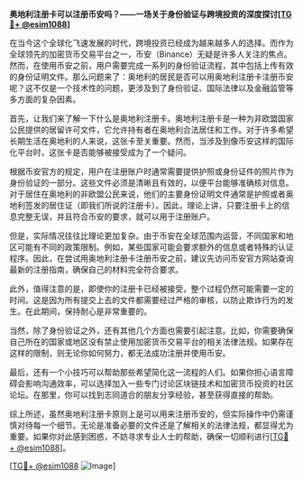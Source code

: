**奥地利注册卡可以注册币安吗？——一场关于身份验证与跨境投资的深度探讨[[TG💪+ @esim1088](https://t.me/s/esim1088)]**

在当今这个全球化飞速发展的时代，跨境投资已经成为越来越多人的选择。而作为全球领先的加密货币交易平台之一，币安（Binance）无疑是许多人关注的焦点。然而，在使用币安之前，用户需要完成一系列的身份验证流程，其中包括上传有效的身份证明文件。那么问题来了：奥地利的居民是否可以用奥地利注册卡注册币安呢？这不仅是一个技术性的问题，更涉及到了身份验证、国际法律以及金融监管等多方面的复杂因素。

首先，让我们来了解一下什么是奥地利注册卡。奥地利注册卡是一种为非欧盟国家公民提供的居留许可文件，它允许持有者在奥地利合法居住和工作。对于许多希望长期生活在奥地利的人来说，这张卡至关重要。然而，当涉及到像币安这样的国际化平台时，这张卡是否能够被接受成为了一个疑问。

根据币安官方的规定，用户在注册账户时通常需要提供护照或身份证件的照片作为身份验证的一部分。这些文件必须是清晰且有效的，以便平台能够准确核对信息。对于居住在奥地利的非欧盟公民来说，他们的主要身份证明文件通常是护照或者奥地利签发的居住证（即我们所说的注册卡）。因此，理论上讲，只要注册卡上的信息完整无误，并且符合币安的要求，就可以用于注册账户。

但是，实际情况往往比理论更加复杂。由于币安在全球范围内运营，不同国家和地区可能有不同的政策限制。例如，某些国家可能会要求额外的信息或者特殊的认证程序。因此，在尝试用奥地利注册卡注册币安之前，建议先访问币安官方网站查询最新的注册指南，确保自己的材料完全符合要求。

此外，值得注意的是，即使你的注册卡已经被接受，整个过程仍然可能需要一定的时间。这是因为所有提交上去的文件都需要经过严格的审核，以防止欺诈行为的发生。在此期间，保持耐心是非常重要的。

当然，除了身份验证之外，还有其他几个方面也需要引起注意。比如，你需要确保自己所在的国家或地区没有禁止使用加密货币交易平台的相关法律法规。如果存在这样的限制，则无论你如何努力，都无法成功注册并使用币安。

最后，还有一个小技巧可以帮助那些希望简化这一流程的人们。如果你担心语言障碍会影响沟通效率，可以选择加入一些专门讨论区块链技术和加密货币投资的社区论坛。在那里，你可以找到志同道合的朋友分享经验，甚至获得直接的帮助。

综上所述，虽然奥地利注册卡原则上是可以用来注册币安的，但实际操作中仍需谨慎对待每一个细节。无论是准备必要的文件还是了解相关的法律法规，都显得尤为重要。如果你对此感到困惑，不妨寻求专业人士的帮助，确保一切顺利进行[[TG💪+ @esim1088](https://t.me/s/esim1088)]。

[[TG💪+ @esim1088](https://t.me/s/esim1088) ![Image](https://i.postimg.cc/4NQfJmqS/Snipaste-2025-05-13-00-14-12.png)]
